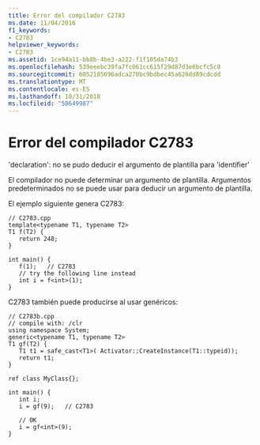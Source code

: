 ```yaml
---
title: Error del compilador C2783
ms.date: 11/04/2016
f1_keywords:
- C2783
helpviewer_keywords:
- C2783
ms.assetid: 1ce94a11-bb8b-4be3-a222-f1f105da74b3
ms.openlocfilehash: 539eeebc39fa7fc061cc615f29d87d3e6bcfc5c8
ms.sourcegitcommit: 6052185696adca270bc9bdbec45a626dd89cdcdd
ms.translationtype: MT
ms.contentlocale: es-ES
ms.lasthandoff: 10/31/2018
ms.locfileid: "50649987"
---
```

# <a name="compiler-error-c2783"></a>Error del compilador C2783

'declaration': no se pudo deducir el argumento de plantilla para 'identifier'

El compilador no puede determinar un argumento de plantilla. Argumentos predeterminados no se puede usar para deducir un argumento de plantilla.

El ejemplo siguiente genera C2783:

```
// C2783.cpp
template<typename T1, typename T2>
T1 f(T2) {
   return 248;
}

int main() {
   f(1);   // C2783
   // try the following line instead
   int i = f<int>(1);
}
```

C2783 también puede producirse al usar genéricos:

```
// C2783b.cpp
// compile with: /clr
using namespace System;
generic<typename T1, typename T2>
T1 gf(T2) {
   T1 t1 = safe_cast<T1>( Activator::CreateInstance(T1::typeid));
   return t1;
}

ref class MyClass{};

int main() {
   int i;
   i = gf(9);   // C2783

   // OK
   i = gf<int>(9);
}
```